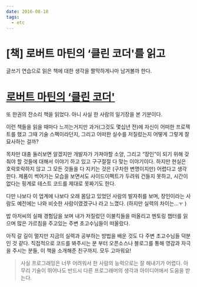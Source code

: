 ```yaml
---
date: 2016-08-18
tags: 
  - etc
---
```


# [책] 로버트 마틴의 ‘클린 코더'를 읽고

글쓰기 연습으로 읽은 책에 대한 생각을 짤막하게나마 남겨볼까 한다.

# [로버트 마틴의 ‘클린 코더'](http://book.daum.net/detail/book.do?bookid=KOR9788960778818)


또 한권의 잔소리 책을 읽었다. 아니 사실 한 사람의 일기장을 본 기분이다.

이런 책들을 읽을 때마다 느끼는거지만 과거(그것도 몇십년 전)에 자신이 어떠한 프로젝트를 했고 그때 기술 스펙이라던지, 그리고 어떠한 실수를 저질렀는지 어떻게 그렇게 잘 묘사하는 걸까?

목차만 대충 둘러보면 알겠지만 개발자가 가져야할 소양, 그리고 “장인”이 되기 위해 갖춰야 할 것들에 대해서 이야기 하고 있고 구구절절 다 맞는 이야기이다. 하지만 현실은 호락호락하지 않고 그 모든 것들을 다 지키는 것은 (구차한 변명이지만) 어렵다고 생각한다. 제품이 썩어가는 모습을 보면서도 사이드이펙트가 두려워 건들지 못하고, 시간이 없다는 핑계로 테스트 코드를 제대로 못짜기도 한다.

다만 나보다 이 업계에 나보다 오래 몸담고 있었던 사람의 발자취를 보며, 장인이라는 사람도 예전에는 나와 비슷한 사람이였겠구나 라고 느꼈다. (하지만 실력의 차이는…ㅜ )

밥 아저씨의 실패 경험담을 보며 내가 저질렀던 이불킥들을 떠올리고 멘토링 챕터를 읽으며 많은 가르침을 주고있는 주변 초고수님들이 떠올랐다.

아직 갈 길이 멀지만 지금의 실력과 공부하는 방법을 배운 것도 다 주변 초고수님들 덕분인 것 같다. 직접적으로 코드를 봐주시는 분 부터 오픈소스나 블로그를 통해 영감과 자극을 주시는 분들, 이 책을 소개해준 친구까지. 모두 고마워요!

> 사실 프로그래밍은 너무 어려워서 한 사람의 능력으로는 잘 해내기가 어렵다. 아무리 기술이 뛰어나도 반드시 다른 프로그래머의 생각과 아이디어에서 도움을 받는다.
